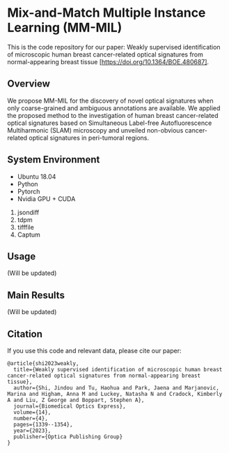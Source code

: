# Mix-and-Match Multiple Instance Learning (MM-MIL)
This is the code repository for our paper: Weakly supervised identification of microscopic human breast cancer-related optical signatures from normal-appearing breast tissue [https://doi.org/10.1364/BOE.480687].

## Overview
We propose MM-MIL for the discovery of novel optical signatures when only coarse-grained and ambiguous annotations are available. We applied the proposed method to the investigation of human breast cancer-related optical signatures based on Simultaneous Label-free Autofluorescence Multiharmonic (SLAM) microscopy and unveiled non-obvious cancer-related optical signatures in peri-tumoral regions.

## System Environment
* Ubuntu 18.04
* Python
* Pytorch
* Nvidia GPU + CUDA

1. jsondiff
2. tdpm
3. tifffile
4. Captum

## Usage
(Will be updated)

## Main Results
(Will be updated)

## Citation
If you use this code and relevant data, please cite our paper:
```
@article{shi2023weakly,
  title={Weakly supervised identification of microscopic human breast cancer-related optical signatures from normal-appearing breast tissue},
  author={Shi, Jindou and Tu, Haohua and Park, Jaena and Marjanovic, Marina and Higham, Anna M and Luckey, Natasha N and Cradock, Kimberly A and Liu, Z George and Boppart, Stephen A},
  journal={Biomedical Optics Express},
  volume={14},
  number={4},
  pages={1339--1354},
  year={2023},
  publisher={Optica Publishing Group}
}
```
